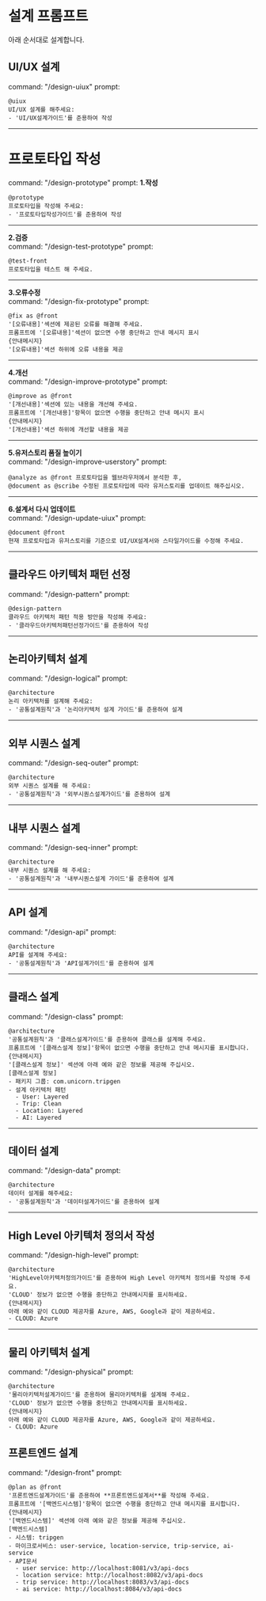 # 설계 프롬프트
아래 순서대로 설계합니다.  

## UI/UX 설계
command: "/design-uiux"
prompt:
```
@uiux 
UI/UX 설계를 해주세요:
- 'UI/UX설계가이드'를 준용하여 작성
```

---

# 프로토타입 작성
command: "/design-prototype"
prompt:
**1.작성**   
```
@prototype 
프로토타입을 작성해 주세요:
- '프로토타입작성가이드'를 준용하여 작성
```

---

**2.검증**  
command: "/design-test-prototype"
prompt:
```
@test-front 
프로토타입을 테스트 해 주세요. 
```

---

**3.오류수정**   
command: "/design-fix-prototype"
prompt:
```
@fix as @front  
'[오류내용]'섹션에 제공된 오류를 해결해 주세요.      
프롬프트에 '[오류내용]'섹션이 없으면 수행 중단하고 안내 메시지 표시 
{안내메시지}
'[오류내용]'섹션 하위에 오류 내용을 제공
```

---

**4.개선**   
command: "/design-improve-prototype"
prompt: 
```
@improve as @front  
'[개선내용]'섹션에 있는 내용을 개선해 주세요.     
프롬프트에 '[개선내용]'항목이 없으면 수행을 중단하고 안내 메시지 표시
{안내메시지}
'[개선내용]'섹션 하위에 개선할 내용을 제공 
```

---

**5.유저스토리 품질 높이기**   
command: "/design-improve-userstory"
prompt:
```
@analyze as @front 프로토타입을 웹브라우저에서 분석한 후,  
@document as @scribe 수정된 프로토타입에 따라 유저스토리를 업데이트 해주십시오.  
```

---

**6.설계서 다시 업데이트**  
command: "/design-update-uiux"
prompt: 
```
@document @front 
현재 프로토타입과 유저스토리를 기준으로 UI/UX설계서와 스타일가이드를 수정해 주세요. 
```

---

## 클라우드 아키텍처 패턴 선정 
command: "/design-pattern"
prompt: 
```
@design-pattern 
클라우드 아키텍처 패턴 적용 방안을 작성해 주세요:
- '클라우드아키텍처패턴선정가이드'를 준용하여 작성 
```

---

## 논리아키텍처 설계
command: "/design-logical"
prompt: 
```
@architecture 
논리 아키텍처를 설계해 주세요:
- '공통설계원칙'과 '논리아키텍처 설계 가이드'를 준용하여 설계 

```

---

## 외부 시퀀스 설계
command: "/design-seq-outer"
prompt: 
```
@architecture 
외부 시퀀스 설계를 해 주세요:
- '공통설계원칙'과 '외부시퀀스설계가이드'를 준용하여 설계 

```

---

## 내부 시퀀스 설계
command: "/design-seq-inner"
prompt: 
```
@architecture 
내부 시퀀스 설계를 해 주세요:
- '공통설계원칙'과 '내부시퀀스설계 가이드'를 준용하여 설계 

```

---

## API 설계
command: "/design-api"
prompt: 
```
@architecture 
API를 설계해 주세요:
- '공통설계원칙'과 'API설계가이드'를 준용하여 설계 

```

---

## 클래스 설계
command: "/design-class"
prompt: 
```
@architecture 
'공통설계원칙'과 '클래스설계가이드'를 준용하여 클래스를 설계해 주세요.   
프롬프트에 '[클래스설계 정보]'항목이 없으면 수행을 중단하고 안내 메시지를 표시합니다. 
{안내메시지}
'[클래스설계 정보]' 섹션에 아래 예와 같은 정보를 제공해 주십시오. 
[클래스설계 정보]
- 패키지 그룹: com.unicorn.tripgen
- 설계 아키텍처 패턴 
  - User: Layered 
  - Trip: Clean
  - Location: Layered 
  - AI: Layered
```

---

## 데이터 설계
command: "/design-data"
prompt: 
```
@architecture 
데이터 설계를 해주세요:
- '공통설계원칙'과 '데이터설계가이드'를 준용하여 설계
```

---

## High Level 아키텍처 정의서 작성  
command: "/design-high-level"
prompt: 
```
@architecture 
'HighLevel아키텍처정의가이드'를 준용하여 High Level 아키텍처 정의서를 작성해 주세요.  
'CLOUD' 정보가 없으면 수행을 중단하고 안내메시지를 표시하세요.  
{안내메시지}
아래 예와 같이 CLOUD 제공자를 Azure, AWS, Google과 같이 제공하세요.  
- CLOUD: Azure
```

---

## 물리 아키텍처 설계
command: "/design-physical"
prompt: 
```
@architecture 
'물리아키텍처설계가이드'를 준용하여 물리아키텍처를 설계해 주세요.  
'CLOUD' 정보가 없으면 수행을 중단하고 안내메시지를 표시하세요.  
{안내메시지}
아래 예와 같이 CLOUD 제공자를 Azure, AWS, Google과 같이 제공하세요.  
- CLOUD: Azure 
```

## 프론트엔드 설계
command: "/design-front"
prompt: 
```
@plan as @front
'프론트엔드설계가이드'를 준용하여 **프론트엔드설계서**를 작성해 주세요.
프롬프트에 '[백엔드시스템]'항목이 없으면 수행을 중단하고 안내 메시지를 표시합니다. 
{안내메시지}
'[백엔드시스템]' 섹션에 아래 예와 같은 정보를 제공해 주십시오. 
[백엔드시스템]
- 시스템: tripgen
- 마이크로서비스: user-service, location-service, trip-service, ai-service 
- API문서
  - user service: http://localhost:8081/v3/api-docs
  - location service: http://localhost:8082/v3/api-docs
  - trip service: http://localhost:8083/v3/api-docs
  - ai service: http://localhost:8084/v3/api-docs
```

